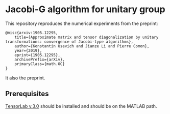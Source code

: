 # Jacobi-G algorithm for unitary group  

This repository reproduces the numerical experiments from the preprint:
```
@misc{arxiv:1905.12295,
    title={Approximate matrix and tensor diagonalization by unitary transformations: convergence of Jacobi-type algorithms},
    author={Konstantin Usevich and Jianze Li and Pierre Comon},
    year={2019},
    eprint={1905.12295},
    archivePrefix={arXiv},
    primaryClass={math.OC}
}
```
It also  the preprint.

## Prerequisites 
[TensorLab v.3.0](https://www.tensorlab.net) should be installed and should be on the MATLAB path.
